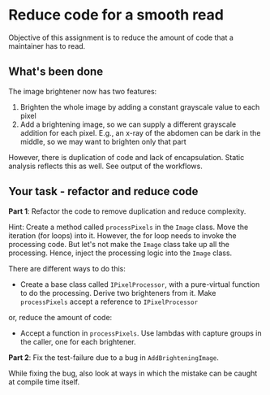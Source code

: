 # Reduce code for a smooth read

Objective of this assignment is to reduce the amount of code that a maintainer has to read.

## What's been done

The image brightener now has two features:
1. Brighten the whole image by adding a constant grayscale value to each pixel
2. Add a brightening image, so we can supply a different grayscale addition for each pixel. E.g., an x-ray of the abdomen can be dark in the middle, so we may want to brighten only that part

However, there is duplication of code and lack of encapsulation. Static analysis reflects this as well. See output of the workflows.

## Your task - refactor and reduce code

**Part 1**: Refactor the code to remove duplication and reduce complexity.

Hint: Create a method called `processPixels` in the `Image` class. Move the iteration (for loops) into it.
However, the for loop needs to invoke the processing code. But let's not make the `Image` class take up all the processing. Hence, inject the processing logic into the `Image` class.

There are different ways to do this:

- Create a base class called `IPixelProcessor`, with a pure-virtual function to do the processing. Derive two brighteners from it. Make `processPixels` accept a reference to `IPixelProcessor`

or, reduce the amount of code:

- Accept a function in `processPixels`. Use lambdas with capture groups in the caller, one for each brightener.

**Part 2**: Fix the test-failure due to a bug in `AddBrighteningImage`.

While fixing the bug, also look at ways in which the mistake can be caught at compile time itself.
